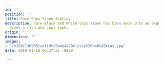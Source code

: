 ```yaml
---
id: ''
position: ''
title: Rare Onyx Stone Ashtray
description: Rare Black and White Onyx stone has been made into an exquisite ashtray.
  Gives a rich and cool look.
origin: ''
dimensions: ''
images:
- "/v1547130965/solid%20onyx%20classy%20ash%20tray.jpg"
date: 2019-01-10 06:37:21 -0800

---
```

